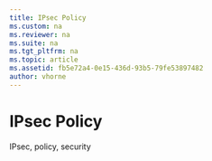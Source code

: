 ```yaml
---
title: IPsec Policy
ms.custom: na
ms.reviewer: na
ms.suite: na
ms.tgt_pltfrm: na
ms.topic: article
ms.assetid: fb5e72a4-0e15-436d-93b5-79fe53897482
author: vhorne
---
```

# IPsec Policy
IPsec, policy, security  
  
